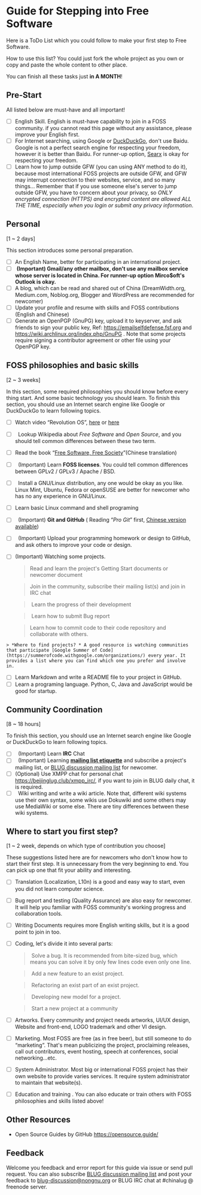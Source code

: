 Guide for Stepping into Free Software
======================================

Here is a ToDo List which you could follow to make your first step to Free Software.

How to use this list? You could just fork the whole project as you own or copy and paste the whole content to other place. 

You can finish all these tasks just **in A MONTH**!

## Pre-Start

All listed below are must-have and all important!

- [ ]  English Skill. English is must-have capability to join in a FOSS community. if you cannot read this page without any assistance, please improve your English first.
- [ ]  For Internet searching, using Google or [DuckDuckGo](https://duckduckgo.com/), don't use Baidu. Google is not a perfect search engine for respecting your freedom, however it is better than Baidu. For runner-up option, [Searx](https://asciimoo.github.io/searx/) is okay for respecting your freedom.
- [ ]  Learn how to jump outside GFW (you can using ANY method to do it), because most international FOSS projects are outside GFW, and GFW may interrupt connection to their websites, service, and so many things… Remember that if you use someone else's server to jump outside GFW, you have to concern about your privacy, so *ONLY encrypted connection (HTTPS) and encrypted content are allowed ALL THE TIME, especially when you login or submit any privacy information*.

Personal
---------

[1 ~ 2 days]

This section introduces some personal preparation.

 - [ ]  An English Name, better for participating in an international project.
 - [ ]  **(Important) Gmail/any other mailbox, don't use any mailbox service whose server is located in China. For runner-up option Mirco$oft's Outlook is okay.**
 - [ ]  A blog, which can be read and shared out of China (DreamWidth.org, Medium.com, Noblog.org, Blogger and WordPress are recommended for newcomer)
 - [ ]  Update your profile and resume with skills and FOSS contributions (English and Chinese)
 - [ ]  Generate an OpenPGP (GnuPG) key, upload it to keyserver, and ask friends to sign your public key, Ref: https://emailselfdefense.fsf.org and https://wiki.archlinux.org/index.php/GnuPG . Note that some projects require signing a contributor agreement or other file using your OpenPGP key.

FOSS philosophies and basic skills
----------------------------------

[2 ~ 3 weeks]

In this section, some required philosophies you should know before every thing start. And some basic technology you should learn. To finish this section, you should use an Internet search engine like Google or DuckDuckGo to learn following topics.

 - [ ]   Watch video “Revolution OS”, [here](https://www.youtube.com/watch?v=vWwvh3036Fw) or [here](https://www.bilibili.com/video/av9512574/)
 - [ ]   Lookup Wikipedia about *Free Software* and *Open Source*, and you should tell common differences between these two term.
 - [ ]   Read the book “[Free Software, Free Society](https://github.com/beijinglug/fsfs-zh)”(Chinese translation)
 - [ ]   (Important) Learn **FOSS licenses**. You could tell common differences between GPLv2 / GPLv3 / Apache / BSD.
 - [ ]   Install a GNU/Linux distribution, any one would be okay as you like. Linux Mint, Ubuntu, Fedora or openSUSE are better for newcomer who has no any experience in GNU/Linux.
 - [ ]   Learn basic Linux command and shell programing
 - [ ]   (Important) **Git and GitHub** ( Reading “*Pro Git*” first, [Chinese version available](https://git-scm.com/book/zh/v2))
 - [ ]   (Important) Upload your programming homework or design to GitHub, and ask others to improve your code or design.
 - [ ]   (Important) Watching some projects.
 
      > Read and learn the project's Getting Start documents or newcomer document

      > Join in the community, subscribe their mailing list(s) and join in IRC chat

      > Learn the progress of their development

      > Learn how to submit Bug report

      > Learn how to commit code to their code repository and collaborate with others.
     
    > *Where to find projects? * A good resource is watching communities that participate [Google Summer of Code](https://summerofcode.withgoogle.com/organizations/) every year. It provides a list where you can find which one you prefer and involve in.
 - [ ]   Learn Markdown and write a README file to your project in GitHub.
 - [ ]   Learn a programing language. Python, C, Java and JavaScript would be good for startup.
 
Community Coordination
----------------------

[8 ~ 18 hours]

To finish this section, you should use an Internet search engine like Google or DuckDuckGo to learn following topics.

 - [ ]   (Important) Learn **IRC** Chat
 - [ ]   (Important) Learning **[mailing list etiquette](https://beijinglug.club/wiki/doku.php?id=docs:howtomailinglist)** and subscribe a project's mailing list, or [BLUG discussion mailing list](https://beijinglug.club/mailing-lists/) for newcomer.
 - [ ]   (Optional) Use XMPP chat for personal chat https://beijinglug.club/xmpp_irc/, if you want to join in BLUG daily chat, it is required.
 - [ ]   Wiki writing and write a wiki article. Note that, different wiki systems use their own syntax, some wikis use Dokuwiki and some others may use MediaWiki or some else. There are tiny differences between these wiki systems.
 
Where to start you first step?
------------------------------

[1 ~ 2 week, depends on which type of contribution you choose]

These suggestions listed here are for newcomers who don't know how to start their first step. It is unnecessary from the very beginning to end. You can pick up one that fit your ability and interesting.

 - [ ]   Translation (Localization, L10n) is a good and easy way to start, even you did not learn computer science.
 - [ ]   Bug report and testing (Quality Assurance) are also easy for newcomer. It will help you familiar with FOSS community's working progress and collaboration tools.
 - [ ]   Writing Documents requires more English writing skills, but it is a good point to join in too.
 - [ ]  Coding, let's divide it into several parts:
       
     > Solve a bug. It is recommended from bite-sized bug, which means you can solve it by only few lines code even only one line.
 
     > Add a new feature to an exist project.
 
     > Refactoring an exist part of an exist project.
 
     > Developing new model for a project.
 
     > Start a new project at a community
 
 - [ ]   Artworks. Every community and project needs artworks, UI/UX design, Website and front-end, LOGO trademark and other VI design.
 - [ ]   Marketing. Most FOSS are free (as in free beer), but still someone to do “marketing”. That's mean publicizing the project, proclaiming releases, call out contributors, event hosting, speech at conferences, social networking…etc.
 - [ ]   System Administrator. Most big or international FOSS project has their own website to provide varies services. It require system administrator to maintain that website(s).
 - [ ]   Education and training . You can also educate or train others with FOSS philosophies and skills listed above!
 
Other Resources
----------------

 - Open Source Guides by GitHub https://opensource.guide/
 
Feedback
----------

Welcome you feedback and error report for this guide via issue or send pull request. You can also subscribe [BLUG discussion mailing list](https://lists.nongnu.org/mailman/listinfo/blug-discussion) and post your feedback to blug-discussion@nongnu.org or BLUG IRC chat at #chinalug @ freenode server.
